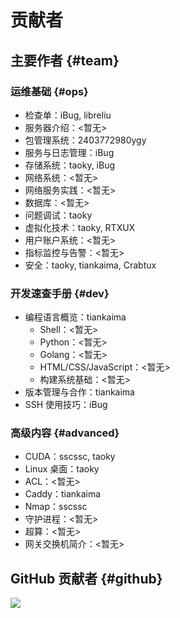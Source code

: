 # 贡献者

## 主要作者 {#team}

### 运维基础 {#ops}

- 检查单：iBug, libreliu
- 服务器介绍：<暂无>
- 包管理系统：2403772980ygy
- 服务与日志管理：iBug
- 存储系统：taoky, iBug
- 网络系统：<暂无>
- 网络服务实践：<暂无>
- 数据库：<暂无>
- 问题调试：taoky
- 虚拟化技术：taoky, RTXUX
- 用户账户系统：<暂无>
- 指标监控与告警：<暂无>
- 安全：taoky, tiankaima, Crabtux

### 开发速查手册 {#dev}

- 编程语言概览：tiankaima
    - Shell：<暂无>
    - Python：<暂无>
    - Golang：<暂无>
    - HTML/CSS/JavaScript：<暂无>
    - 构建系统基础：<暂无>
- 版本管理与合作：tiankaima
- SSH 使用技巧：iBug

### 高级内容 {#advanced}

- CUDA：sscssc, taoky
- Linux 桌面：taoky
- ACL：<暂无>
- Caddy：tiankaima
- Nmap：sscssc
- 守护进程：<暂无>
- 超算：<暂无>
- 网关交换机简介：<暂无>

## GitHub 贡献者 {#github}

[![](https://cf.ustclug.org/get/?target=https%3A%2F%2Fcontributors-img.web.app%2Fimage%3Frepo%3Dustclug%2FLinux201-docs)](https://github.com/ustclug/Linux201-docs/graphs/contributors)
